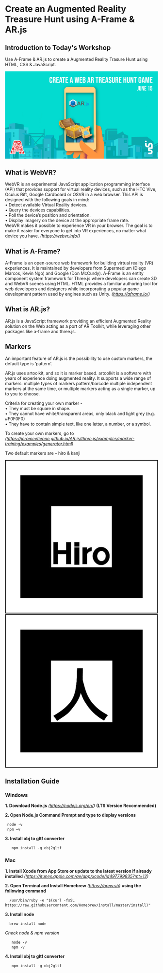 # Create an Augmented Reality Treasure Hunt using A-Frame & AR.js

## Introduction to Today's Workshop

Use A-Frame & AR.js to create a Augmented Reality Trasure Hunt using HTML, CSS & JavaScript. <br/>

![functional diagram](https://github.com/The-Assembly/Ar.js_TreasureHunt/blob/master/Create-An-AR-Treasure-Hunt.jpg)

## What is WebVR?
WebVR is an experimental JavaScript application programming interface (API) that provides support for virtual reality devices, such as the HTC Vive, Oculus Rift, Google Cardboard or OSVR in a web browser. 
This API is designed with the following goals in mind: <br/>
•	Detect available Virtual Reality devices. <br/>
•	Query the devices capabilities. <br/>
•	Poll the device’s position and orientation. <br/>
•	Display imagery on the device at the appropriate frame rate. <br/>
WebVR makes it possible to experience VR in your browser. The goal is to make it easier for everyone to get into VR experiences, no matter what device you have.
*(https://webvr.info/)*

## What is A-Frame?
 
A-Frame is an open-source web framework for building virtual reality (VR) experiences. It is maintained by developers from Supermedium (Diego Marcos, Kevin Ngo) and Google (Don McCurdy). A-Frame is an entity component system framework for Three.js where developers can create 3D and WebVR scenes using HTML. HTML provides a familiar authoring tool for web developers and designers while incorporating a popular game development pattern used by engines such as Unity.
*(https://aframe.io/)*

## What is AR.js?

AR.js is a JavaScript framework providing an efficient Augmented Reality solution on the Web
acting as a port of AR Toolkit, while leveraging other packages like a-frame and three.js. 

## Markers 
An important feature of AR.js is the possibility to use custom markers, the default type is ‘pattern’. 

AR.js uses artoolkit, and so it is marker based. artoolkit is a software with years of experience doing augmented reality. 
It supports a wide range of markers: multiple types of markers pattern/barcode multiple independent markers at the same time, or multiple markers acting as a single marker, up to you to choose.

Criteria for creating your own marker - <br/>
•	They must be square in shape. <br/>
•	They cannot have white/transparent areas, only black and light grey (e.g. #F0F0F0) <br/>
•	They have to contain simple text, like one letter, a number, or a symbol. <br/>

To create your own markers, go to *(https://jeromeetienne.github.io/AR.js/three.js/examples/marker-training/examples/generator.html)*

Two default markers are – hiro & kanji

![functional diagram](https://github.com/The-Assembly/Ar.js_TreasureHunt/blob/master/hiro.PNG)
![functional diagram](https://github.com/The-Assembly/Ar.js_TreasureHunt/blob/master/kanji.PNG)


## Installation Guide

### Windows
**1. Download Node.js** *(https://nodejs.org/en/)* **(LTS Version Recommended)** <br/>

**2. Open Node.js Command Prompt and type to display versions**
```
 node -v
 npm –v
``` 
 **3. Install obj to gltf converter**
 ```
    npm install -g obj2gltf
 ```
 
### Mac
**1. Install Xcode from App Store or update to the latest version if already installed** *(https://itunes.apple.com/ae/app/xcode/id497799835?mt=12)*

**2. Open Terminal and Install Homebrew** *(https://brew.sh)* **using the following command**
```
  /usr/bin/ruby -e "$(curl -fsSL https://raw.githubusercontent.com/Homebrew/install/master/install)"
```
**3. Install node**
```
  brew install node
```
 *Check node & npm version*
 ```
    node -v
    npm -v
 ```
**4. Install obj to gltf converter**
 ```
    npm install -g obj2gltf
 ```
 
